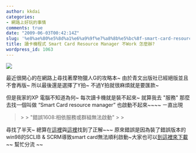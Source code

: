 ```yaml
---
author: kkdai
categories:
- 網路上好玩的事情
comments: true
date: "2009-06-03T00:42:14Z"
slug: '%e8%ae%80%e5%8d%a1%e6%a9%9f%e7%a8%8b%e5%bc%8f-smart-card-resource-manager-%e4%b8%8dwork-%e6%80%8e%e9%ba%bc%e8%be%a6'
title: 讀卡機程式 Smart Card Resource Manager 不Work 怎麼辦?
wordpress_id: 1063
---
```


![](http://imgg1.store.pchome.com.tw/~prod/M00302965_big.jpg?pimg=static&P=1223880190)

 

最近很開心的在網路上尋找著摩物獵人G的攻略本~ 由於青文出版社已經絕版並且不會再版~ 所以最後還是選擇了Y拍~ 不過Y拍就很麻煩就是要匯款~

 

但是我家的XP 電腦不知道為何~ 每次讀卡機就是裝不起來~ 就算我去 "服務" 那麼去找一個叫做 “Smart Card resource manager” 也啟動不起來~~~~ ㄧ直出現

 

<blockquote>  
> 
> "錯誤1608:相依服務或群組無法啟動"
> 
> </blockquote>

 

尋找了半天~ 總算在[這裡](http://www.javaworld.com.tw/jute/post/view?bid=26&id=127213&sty=1&tpg=7&age=0)與[這裡](http://www.javaworld.com.tw/jute/post/view?bid=26&id=109613&sty=1&tpg=2&age=0)找到了正解~~~ 原來錯誤是因為裝了錯誤版本的win98的SCLIB & SCRM導致­smart card無法順利啟動~大家也可以[到這裡來下載](http://www.badongo.com/file/15262887)~~ 幫忙分流 ~~
